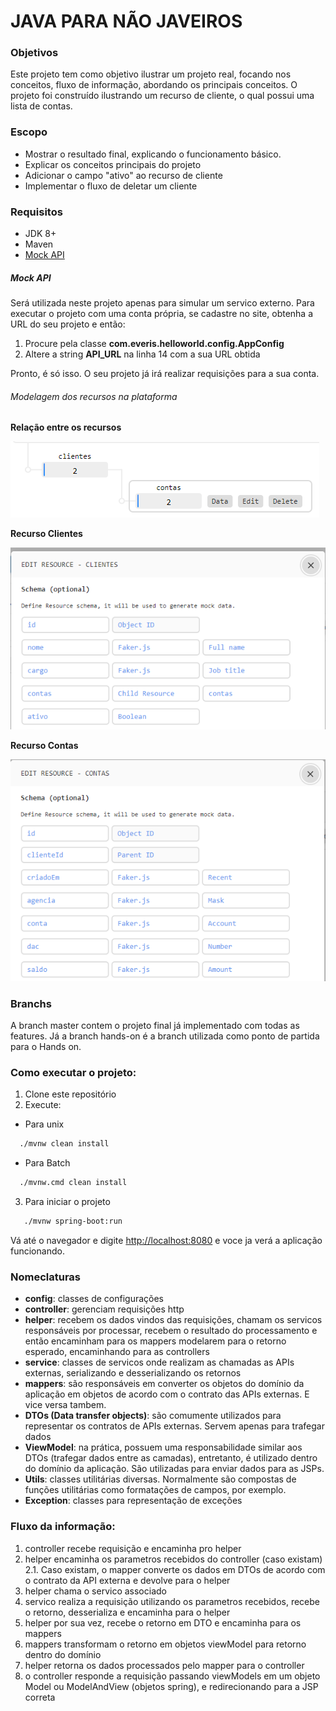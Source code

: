 # JAVA PARA NÃO JAVEIROS

### Objetivos

Este projeto tem como objetivo ilustrar um projeto real, focando nos conceitos, fluxo de informação, abordando os principais conceitos. O projeto foi construído ilustrando um recurso de cliente, o qual possui uma lista de contas.

### Escopo

- Mostrar o resultado final, explicando o funcionamento básico.
- Explicar os conceitos principais do projeto
- Adicionar o campo "ativo" ao recurso de cliente
- Implementar o fluxo de deletar um cliente

### Requisitos

- JDK 8+
- Maven
- [Mock API](https://mockapi.io/)

##### Mock API

Será utilizada neste projeto apenas para simular um servico externo. Para executar o projeto com uma conta própria, se cadastre no site, obtenha a URL do seu projeto e então:

1. Procure pela classe **com.everis.helloworld.config.AppConfig**
2. Altere a string **API_URL** na linha 14 com a sua URL obtida

Pronto, é só isso. O seu projeto já irá realizar requisições para a sua conta.

###### Modelagem dos recursos na plataforma


**Relação entre os recursos**

![Modelagem](imagens/modelagem.png)


**Recurso Clientes**

![Modelagem do recurso de clientes](imagens/modelagem_clientes.png)


**Recurso Contas**

![Modelagem do recurso de contas](imagens/modelagem_contas.png)


### Branchs

A branch master contem o projeto final já implementado com todas as features. Já a branch hands-on é a branch utilizada como ponto de partida para o Hands on.

### Como executar o projeto:

1. Clone este repositório
2. Execute:

- Para unix
```sh
  ./mvnw clean install
```

- Para Batch
```sh
  ./mvnw.cmd clean install
```

3) Para iniciar o projeto
```sh   
   ./mvnw spring-boot:run
```

Vá até o navegador e digite [http://localhost:8080](http://localhost:8080) e voce ja verá a aplicação funcionando.

### Nomeclaturas

- **config**: classes de configurações
- **controller**: gerenciam requisições http
- **helper**: recebem os dados vindos das requisições, chamam os servicos responsáveis por processar, recebem o resultado do processamento e então encaminham para os mappers modelarem para o retorno esperado, encaminhando para as controllers
- **service**: classes de servicos onde realizam as chamadas as APIs externas, serializando e desserializando os retornos
- **mappers**: são responsáveis em converter os objetos do domínio da aplicação em objetos de acordo com o contrato das APIs externas. E vice versa tambem.
- **DTOs (Data transfer objects)**: são comumente utilizados para representar os contratos de APIs externas. Servem apenas para trafegar dados
- **ViewModel**: na prática, possuem uma responsabilidade similar aos DTOs (trafegar dados entre as camadas), entretanto, é utilizado dentro do domínio da aplicação. São utilizadas para enviar dados para as JSPs.
- **Utils**: classes utilitárias diversas. Normalmente são compostas de funções utilitárias como formatações de campos, por exemplo.
- **Exception**: classes para representação de exceções

### Fluxo da informação:

1. controller recebe requisição e encaminha pro helper
2. helper encaminha os parametros recebidos do controller (caso existam)
   2.1. Caso existam, o mapper converte os dados em DTOs de acordo com o contrato da API externa e devolve para o helper
3. helper chama o servico associado
4. servico realiza a requisição utilizando os parametros recebidos, recebe o retorno, desserializa e encaminha para o helper
5. helper por sua vez, recebe o retorno em DTO e encaminha para os mappers
6. mappers transformam o retorno em objetos viewModel para retorno dentro do domínio
7. helper retorna os dados processados pelo mapper para o controller
8. o controller responde a requisição passando viewModels em um objeto Model ou ModelAndView (objetos spring), e redirecionando para a JSP correta
